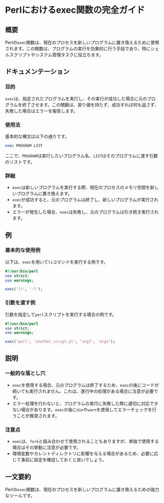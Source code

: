 <!--
Meta Description: # Perlにおけるexec関数の完全ガイド ## 概要 Perlの`exec`関数は、現在のプロセスを新しいプログラムに置き換えるために使用されます。この関数は、プログラムの実行を効果的に行う手段であり、特にシェルスクリプトやシステム管理タスクに役立ちます。 ## ドキュメンテーション ### 目...
Meta Keywords: exec, perl, use, perlの, 関数は
-->

# Perlにおけるexec関数の完全ガイド

## 概要
Perlの`exec`関数は、現在のプロセスを新しいプログラムに置き換えるために使用されます。この関数は、プログラムの実行を効果的に行う手段であり、特にシェルスクリプトやシステム管理タスクに役立ちます。

## ドキュメンテーション
### 目的
`exec`は、指定されたプログラムを実行し、その実行が成功した場合に元のプログラムを終了させます。この関数は、戻り値を持たず、成功すれば何も返さず、失敗した場合はエラーを報告します。

### 使用法
基本的な構文は以下の通りです。

```perl
exec PROGRAM LIST
```

ここで、`PROGRAM`は実行したいプログラム名、`LIST`はそのプログラムに渡す引数のリストです。

### 詳細
- `exec`は新しいプログラムを実行する際、現在のプロセスのメモリ空間を新しいプログラムに置き換えます。
- `exec`が成功すると、元のプログラムは終了し、新しいプログラムが実行されます。
- エラーが発生した場合、`exec`は失敗し、元のプログラムは引き続き実行されます。

## 例
### 基本的な使用例
以下は、`exec`を用いて`ls`コマンドを実行する例です。

```perl
#!/usr/bin/perl
use strict;
use warnings;

exec('ls', '-l');
```

### 引数を渡す例
引数を指定して`perl`スクリプトを実行する場合の例です。

```perl
#!/usr/bin/perl
use strict;
use warnings;

exec('perl', 'another_script.pl', 'arg1', 'arg2');
```

## 説明
### 一般的な落とし穴
- `exec`を使用する場合、元のプログラムは終了するため、`exec`の後にコードが続いても実行されません。これは、進行中の処理がある場合に注意が必要です。
- エラー処理を行わないと、プログラムの実行に失敗した際に適切に対応できない場合があります。`exec`の後に`die`や`warn`を使用してエラーチェックを行うことが推奨されます。

### 注意点
- `exec`は、`fork`と組み合わせて使用されることもありますが、単独で使用する場合はその挙動に注意が必要です。
- 環境変数やカレントディレクトリに影響を与える場合があるため、必要に応じて事前に設定を確認しておくと良いでしょう。

## 一文要約
Perlの`exec`関数は、現在のプロセスを新しいプログラムに置き換えるための強力なツールです。